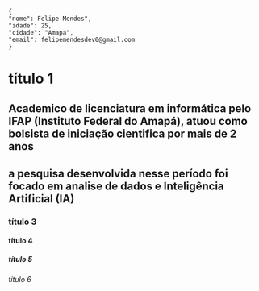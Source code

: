 ```
{ 
"nome": Felipe Mendes",
"idade": 25,
"cidade": "Amapá",
"email": felipemendesdev0@gmail.com
}
```
# título 1 
## Academico de licenciatura em informática pelo IFAP (Instituto Federal do Amapá), atuou como bolsista de iniciação cientifica por mais de 2 anos
## a pesquisa desenvolvida nesse período foi focado em analise de dados e Inteligência Artificial (IA) 
### título 3 
#### título 4 
##### título 5 
###### título 6 
 


<!--
**felipemendescosta/felipemendescosta** is a ✨ _special_ ✨ repository because its `README.md` (this file) appears on your GitHub profile.

Here are some ideas to get you started:

- 🔭 I’m currently working on ...
- 🌱 I’m currently learning ...
- 👯 I’m looking to collaborate on ...
- 🤔 I’m looking for help with ...
- 💬 Ask me about ...
- 📫 How to reach me: ...
- 😄 Pronouns: ...
- ⚡ Fun fact: ...
-->
